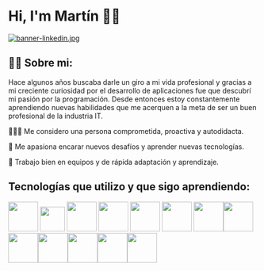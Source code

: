 # Hi, I'm Martín 👋🏻
[![banner-linkedin.jpg](https://i.postimg.cc/GpKZVS6k/banner-linkedin.jpg)](https://postimg.cc/NyyJrbsM)

## 🙎‍♂️ Sobre mi:

Hace algunos años buscaba darle un giro a mi vida profesional y gracias a mi creciente curiosidad por el desarrollo de aplicaciones fue que descubrí mi pasión por la programación.
Desde entonces estoy constantemente aprendiendo nuevas habilidades que me acerquen a la meta de ser un buen profesional de la industria IT.


👨🏻‍💻 Me considero una persona comprometida, proactiva y autodidacta.

🚀 Me apasiona encarar nuevos desafíos y aprender nuevas tecnologías. 

🌱 Trabajo bien en equipos y de rápida adaptación y aprendizaje.

## Tecnologías que utilizo y que sigo aprendiendo:
<div><img src="https://user-images.githubusercontent.com/25181517/117201156-9a724800-adec-11eb-9a9d-3cd0f67da4bc.png" width="60px"/>&nbsp<img src="https://user-images.githubusercontent.com/25181517/117201470-f6d56780-adec-11eb-8f7c-e70e376cfd07.png" width="50px"/>&nbsp<img src="https://user-images.githubusercontent.com/25181517/117207242-07d5a700-adf4-11eb-975e-be04e62b984b.png" width="60px"/>&nbsp<img src="https://user-images.githubusercontent.com/25181517/117207493-49665200-adf4-11eb-808e-a9c0fcc2a0a0.png" width="60px"/>&nbsp<img src="https://user-images.githubusercontent.com/25181517/117533873-484d4480-afef-11eb-9fad-67c8605e3592.png" width="60px"/>&nbsp<img src="https://user-images.githubusercontent.com/25181517/183896128-ec99105a-ec1a-4d85-b08b-1aa1620b2046.png" width="60px"/>&nbsp<img src="https://user-images.githubusercontent.com/25181517/117208740-bfb78400-adf5-11eb-97bb-09072b6bedfc.png" width="60px"/><img src="https://user-images.githubusercontent.com/25181517/192158954-f88b5814-d510-4564-b285-dff7d6400dad.png" width="60px"/><img src="https://user-images.githubusercontent.com/25181517/183898674-75a4a1b1-f960-4ea9-abcb-637170a00a75.png" width="60px"/><img src="https://user-images.githubusercontent.com/25181517/183898054-b3d693d4-dafb-4808-a509-bab54cf5de34.png" width="60px"/><img src="https://user-images.githubusercontent.com/25181517/117447155-6a868a00-af3d-11eb-9cfe-245df15c9f3f.png" width="60px"/><img src="https://user-images.githubusercontent.com/25181517/183897015-94a058a6-b86e-4e42-a37f-bf92061753e5.png" width="60px"/><img src="https://user-images.githubusercontent.com/25181517/192108372-f71d70ac-7ae6-4c0d-8395-51d8870c2ef0.png" width="60px"/>
</div>

